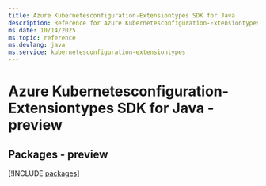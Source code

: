 ```yaml
---
title: Azure Kubernetesconfiguration-Extensiontypes SDK for Java
description: Reference for Azure Kubernetesconfiguration-Extensiontypes SDK for Java
ms.date: 10/14/2025
ms.topic: reference
ms.devlang: java
ms.service: kubernetesconfiguration-extensiontypes
---
```

# Azure Kubernetesconfiguration-Extensiontypes SDK for Java - preview
## Packages - preview
[!INCLUDE [packages](kubernetesconfiguration-extensiontypes-index.md)]